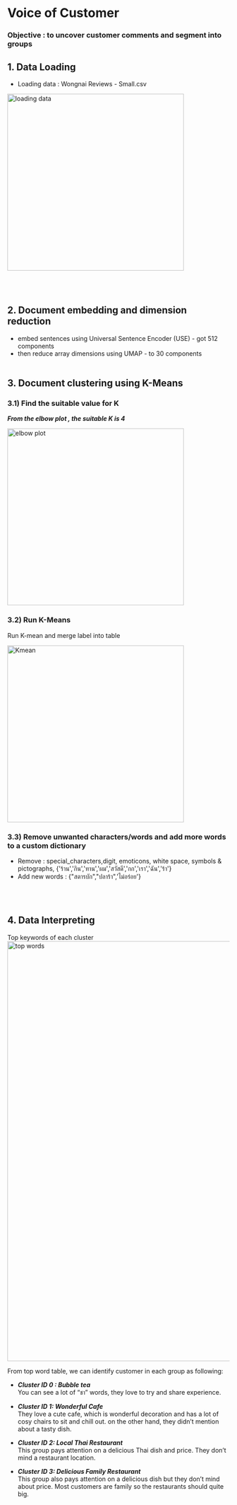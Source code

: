 # Voice of Customer
### Objective : to uncover customer comments and segment into groups

## 1. Data Loading
- Loading data : Wongnai Reviews - Small.csv
 <img width="400" alt="loading data" src="https://user-images.githubusercontent.com/56682174/147811460-3803708c-2ab3-43c8-a799-c2cf5eec2b3c.png">

<br><br>

## 2. Document embedding and dimension reduction
- embed sentences using Universal Sentence Encoder (USE) - got 512 components
- then reduce array dimensions using UMAP - to 30 components
<br><br>


## 3. Document clustering using K-Means
### 3.1) Find the suitable value for K
***From the elbow plot , the suitable K is 4***

<img width="400" alt="elbow plot" src="https://user-images.githubusercontent.com/56682174/147811875-3fff406b-6b11-4b7f-b08a-a4ab7e782113.png">

### 3.2) Run K-Means
Run K-mean and merge label into table

<img width="400" alt="Kmean" src="https://user-images.githubusercontent.com/56682174/147812025-46557967-bc80-4f55-999a-59fb33d21e69.png">


### 3.3) Remove unwanted characters/words and add more words to a custom dictionary
- Remove : special_characters,digit, emoticons, white space, symbols & pictographs, {'ร้าน','กิน','ทาน','ผม','สวัสดี','กก','เรา','ฉัน','ร้า'}
- Add new words : {"สตารบัก","ปลาร้า",'ไม่อร่อย'}

<br><br>

## 4. Data Interpreting
Top keywords of each cluster
<img width="950" alt="top words" src="https://user-images.githubusercontent.com/56682174/147812318-8f847504-4a4d-415a-8b3c-1bee336d2ee7.png">

From top word table, we can identify customer in each group as following:
- ***Cluster ID 0 : Bubble tea***<br>
You can see a lot of “ชา” words, they love to try and share experience.

- ***Cluster ID 1: Wonderful Cafe***<br>
They love a cute cafe, which is wonderful decoration and has a lot of cosy chairs to sit and chill out. on the other hand, they didn’t mention about a tasty dish.

- ***Cluster ID 2: Local Thai Restaurant***<br>
This group pays attention on a delicious Thai dish and price. They don’t mind a restaurant location.

- ***Cluster ID 3: Delicious Family Restaurant***<br>
This group also pays attention on a delicious dish but they don’t mind about price. Most customers are family so the restaurants should quite big.
